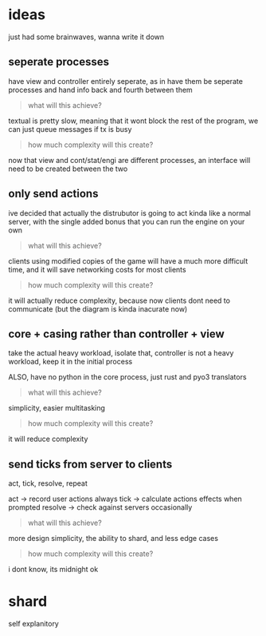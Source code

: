 # ideas

just had some brainwaves, wanna write it down

## seperate processes

have view and controller entirely seperate, as in have them be seperate processes and hand info back and fourth between them

> what will this achieve?

textual is pretty slow, meaning that it wont block the rest of the program, we can just queue messages if tx is busy

> how much complexity will this create?

now that view and cont/stat/engi are different processes, an interface will need to be created between the two

## only send actions

ive decided that actually the distrubutor is going to act kinda like a normal server, with the single added bonus that you can run the engine on your own

> what will this achieve?

clients using modified copies of the game will have a much more difficult time, and it will save networking costs for most clients

> how much complexity will this create?

it will actually reduce complexity, because now clients dont need to communicate (but the diagram is kinda inacurate now)

## core + casing rather than controller + view

take the actual heavy workload, isolate that, controller is not a heavy workload, keep it in the initial process

ALSO, have no python in the core process, just rust and pyo3 translators

> what will this achieve?

simplicity, easier multitasking

> how much complexity will this create?

it will reduce complexity

## send ticks from server to clients

act, tick, resolve, repeat

act -> record user actions always
tick -> calculate actions effects when prompted
resolve -> check against servers occasionally

> what will this achieve?

more design simplicity, the ability to shard, and less edge cases

> how much complexity will this create?

i dont know, its midnight ok

# shard

self explanitory
